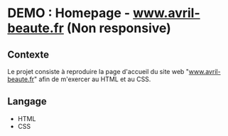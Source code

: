 # DEMO : Homepage - www.avril-beaute.fr (Non responsive)

## Contexte
Le projet consiste à reproduire la page d'accueil du site web "www.avril-beaute.fr" afin de m'exercer au HTML et au CSS.

## Langage
- HTML
- CSS
